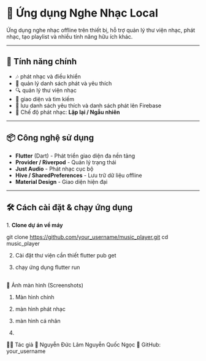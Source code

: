 # 🎵 Ứng dụng Nghe Nhạc Local

Ứng dụng nghe nhạc offline trên thiết bị, hỗ trợ quản lý thư viện nhạc, phát nhạc, tạo playlist và nhiều tính năng hữu ích khác.

---

## 🚀 Tính năng chính

- 🎶 phát nhạc  và điều khiển
- 📂 quản lý danh sách phát và yêu thích
- 🔍 quản lý thư viện nhạc
- 🌙 giao diện và tìm kiếm
- 🎼 lưu danh sách yêu thích và danh sách phát lên Firebase
- 🔀 Chế độ phát nhạc: **Lặp lại / Ngẫu nhiên**  

---

## 📦 Công nghệ sử dụng

- **Flutter** (Dart) - Phát triển giao diện đa nền tảng  
- **Provider / Riverpod** - Quản lý trạng thái  
- **Just Audio** - Phát nhạc cục bộ  
- **Hive / SharedPreferences** - Lưu trữ dữ liệu offline  
- **Material Design** - Giao diện hiện đại  

---

## 🛠 Cách cài đặt & chạy ứng dụng  

1️. **Clone dự án về máy**  

git clone https://github.com/your_username/music_player.git
cd music_player

2. Cài đặt thư viện cần thiết
flutter pub get

3. chạy ứng dụng
flutter run

##
📸 Ảnh màn hình (Screenshots)
1. Màn hình chính

2. màn hình phát nhạc

3. màn hình cá nhân

4. 

👨‍💻 Tác giả
👤 Nguyễn Đức Lâm
    Nguyễn Quốc Ngọc
🔗 GitHub: your_username



